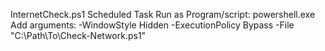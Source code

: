 InternetCheck.ps1
Scheduled Task
Run as 
Program/script:
powershell.exe
Add arguments:
-WindowStyle Hidden -ExecutionPolicy Bypass -File "C:\Path\To\Check-Network.ps1"